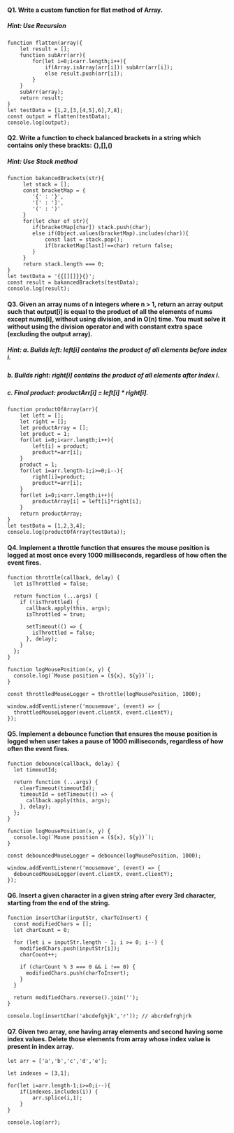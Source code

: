 #### Q1. Write a custom function for flat method of Array.
##### *Hint*: Use Recursion
```
function flatten(array){
    let result = [];
    function subArr(arr){
        for(let i=0;i<arr.length;i++){
            if(Array.isArray(arr[i])) subArr(arr[i]);
            else result.push(arr[i]);
        }
    }
    subArr(array);
    return result;
}
let testData = [1,2,[3,[4,5],6],7,8];
const output = flatten(testData);
console.log(output);
```

#### Q2. Write a function to check balanced brackets in a string which contains only these brackts: {},[],()
##### *Hint*: Use Stack method
```
function bakancedBrackets(str){
     let stack = [];
     const bracketMap = {
        '{' : '}',
        '[' : ']',
        '(' : ')'
     }
     for(let char of str){
        if(bracketMap[char]) stack.push(char);
        else if(Object.values(bracketMap).includes(char)){
            const last = stack.pop();
            if(bracketMap[last]!==char) return false;
        }
     }
     return stack.length === 0;
}
let testData = '{{[][]}}{}';
const result = bakancedBrackets(testData);
console.log(result);
```

#### Q3. Given an array nums of n integers where n > 1, return an array output such that output[i] is equal to the product of all the elements of nums except nums[i], without using division, and in O(n) time. You must solve it without using the division operator and with constant extra space (excluding the output array).
##### *Hint*: a. Builds left: left[i] contains the product of all elements before index i.
#####         b. Builds right: right[i] contains the product of all elements after index i.
#####         c. Final product: productArr[i] = left[i] * right[i].
```
function productOfArray(arr){
    let left = [];
    let right = [];
    let productArray = [];
    let product = 1;
    for(let i=0;i<arr.length;i++){
        left[i] = product;
        product*=arr[i];
    }
    product = 1;
    for(let i=arr.length-1;i>=0;i--){
        right[i]=product;
        product*=arr[i];
    }
    for(let i=0;i<arr.length;i++){
        productArray[i] = left[i]*right[i];
    }
    return productArray;
}
let testData = [1,2,3,4];
console.log(productOfArray(testData));
```
#### Q4. Implement a throttle function that ensures the mouse position is logged at most once every 1000 milliseconds, regardless of how often the event fires.
```
function throttle(callback, delay) {
  let isThrottled = false;

  return function (...args) {
    if (!isThrottled) {
      callback.apply(this, args);
      isThrottled = true;

      setTimeout(() => {
        isThrottled = false;
      }, delay);
    }
  };
}

function logMousePosition(x, y) {
  console.log(`Mouse position = (${x}, ${y})`);
}

const throttledMouseLogger = throttle(logMousePosition, 1000);

window.addEventListener('mousemove', (event) => {
  throttledMouseLogger(event.clientX, event.clientY);
});
```
#### Q5. Implement a debounce function that ensures the mouse position is logged when user takes a pause of 1000 milliseconds, regardless of how often the event fires.
```
function debounce(callback, delay) {
  let timeoutId;

  return function (...args) {
    clearTimeout(timeoutId);
    timeoutId = setTimeout(() => {
      callback.apply(this, args);
    }, delay);
  };
}

function logMousePosition(x, y) {
  console.log(`Mouse position = (${x}, ${y})`);
}

const debouncedMouseLogger = debounce(logMousePosition, 1000);

window.addEventListener('mousemove', (event) => {
  debouncedMouseLogger(event.clientX, event.clientY);
});
```
#### Q6. Insert a given character in a given string after every 3rd character, starting from the end of the string.
```
function insertChar(inputStr, charToInsert) {
  const modifiedChars = [];
  let charCount = 0;

  for (let i = inputStr.length - 1; i >= 0; i--) {
    modifiedChars.push(inputStr[i]);
    charCount++;

    if (charCount % 3 === 0 && i !== 0) {
      modifiedChars.push(charToInsert);
    }
  }

  return modifiedChars.reverse().join('');
}

console.log(insertChar('abcdefghjk','r')); // abcrdefrghjrk
```
#### Q7. Given two array, one having array elements and second having some index values. Delete those elements from array whose index value is present in index array.
```
let arr = ['a','b','c','d','e'];

let indexes = [3,1];

for(let i=arr.length-1;i>=0;i--){
    if(indexes.includes(i)) {
        arr.splice(i,1);
    }
}

console.log(arr);
```
